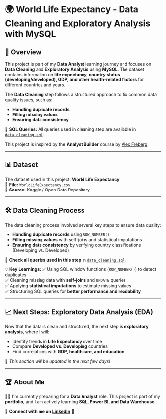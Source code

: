 # 🌍 World Life Expectancy - Data Cleaning and Exploratory Analysis with MySQL

## 📌 Overview
This project is part of my **Data Analyst** learning journey and focuses on **Data Cleaning** and **Exploratory Analysis** using **MySQL**. The dataset contains information on **life expectancy, country status (developing/developed), GDP, and other health-related factors** for different countries and years.

The **Data Cleaning** step follows a structured approach to fix common data quality issues, such as:
- **Handling duplicate records**
- **Filling missing values**
- **Ensuring data consistency**

📜 **SQL Queries:** All queries used in cleaning step are available in [`data_cleaning.sql`](data_cleaning.sql).

This project is inspired by the **Analyst Builder** course by [Alex Freberg](https://www.analystbuilder.com).

---

## 📊 Dataset
The dataset used in this project: **World Life Expectancy**  
📁 **File:** `WorldLifeExpectancy.csv`  
📌 **Source:** Kaggle / Open Data Repository  

---

## 🛠️ Data Cleaning Process
The data cleaning process involved several key steps to ensure data quality:
- **Handling duplicate records** using `ROW_NUMBER()`
- **Filling missing values** with self-joins and statistical imputations
- **Ensuring data consistency** by verifying country classifications (Developing vs. Developed)

📜 **Check all queries used in this step** in [`data_cleaning.sql`](data_cleaning.sql).

💡 **Key Learnings:**
✅ Using SQL window functions (`ROW_NUMBER()`) to detect duplicates  
✅ Cleaning missing data with **self-joins** and `UPDATE` queries  
✅ Applying **statistical imputations** to estimate missing values  
✅ Structuring SQL queries for **better performance and readability**  

---

## 📈 Next Steps: Exploratory Data Analysis (EDA)
Now that the data is clean and structured, the next step is **exploratory analysis**, where I will:
- Identify trends in **Life Expectancy** over time  
- Compare **Developed vs. Developing** countries  
- Find correlations with **GDP, healthcare, and education**  

🔄 *This section will be updated in the next few days!*

---

## 🏆 About Me
👩‍💻 I'm currently preparing for a **Data Analyst** role. This project is part of my **portfolio**, and I am actively learning **SQL, Power BI, and Data Warehouse**.

🔗 **Connect with me on [LinkedIn](www.linkedin.com/in/zellyirigon)** 🚀


